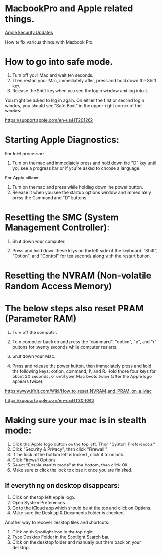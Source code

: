 # MacbookPro and Apple related things.

[Apple Security Updates](https://support.apple.com/en-us/HT201222)


How to fix various things with Macbook Pro.

# How to go into safe mode.

1. Turn off your Mac and wait ten seconds.
2. Then restart your Mac, immediately after, press and hold down the Shift key.
3. Release the Shift key when you see the login window and log into it. 

You might be asked to log in again. On either the first or second login window, you should see ”Safe Boot” in the upper-right corner of the window.

https://support.apple.com/en-us/HT201262

# Starting Apple Diagnostics:

For Intel processor:

1. Turn on the mac and immediately press and hold down the "D" key until you see a progress bar or if you're asked to choose a language.

For Apple silicon:

1. Turn on the mac and press while holding down the power button. 
2. Release it when you see the startup options window and immediately press the Command and "D" buttons.


# Resetting the SMC (System Management Controller):

1. Shut down your computer.

2. Press and hold down these keys on the left side of the keyboard: "Shift", "Option", and "Control" for ten seconds along with the restart button. 


# Resetting the NVRAM (Non-volatile Random Access Memory)
# The below steps also reset PRAM (Parameter RAM)

1. Turn off the computer.
2. Turn computer back on and press the "command", "option", "p", and "r" buttons for twenty seconds while computer restarts.

1. Shut down your Mac.

2. Press and release the power button, then immediately press and hold the following keys: option, command, P, and R.
Hold those four keys for about 20 seconds, or until your Mac boots twice (after the Apple logo appears twice).

https://www.ifixit.com/Wiki/How_to_reset_NVRAM_and_PRAM_on_a_Mac

https://support.apple.com/en-us/HT204063

# Making sure your mac is in stealth mode:

1. Click the Apple logo button on the top left. Then "System Preferences." 
2. Click "Security & Privacy", then click "Firewall."
3. If the lock at the bottom left is locked , click it to unlock.
4. Click Firewall Options.
5. Select “Enable stealth mode" at the bottom, then click OK.
6. Make sure to click the lock to close it once you are finished.

## If everything on desktop disappears:

1. Click on the top left Apple logo.
2. Open System Preferences.
3. Go to the iCloud app which should be at the top and click on Options.
4. Make sure the Desktop & Documents Folder is checked.

Another way to recover desktop files and shortcuts:

1. Click on th Spotlight icon in the top right.
2. Type Desktop Folder in the Spotlight Search bar.
3. Click on the desktop folder and manually put them back on your desktop.


